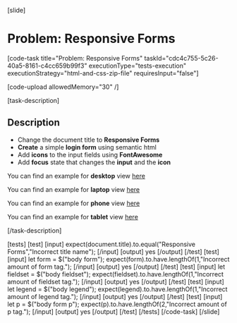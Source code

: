 [slide]

# Problem: Responsive Forms

[code-task title="Problem: Responsive Forms" taskId="cdc4c755-5c26-40a5-8161-c4cc659b99f3" executionType="tests-execution" executionStrategy="html-and-css-zip-file" requiresInput="false"]

[code-upload allowedMemory="30" /]

[task-description]

## Description

* Change the document title to **Responsive Forms**
* **Create** a simple **login form** using semantic html
* Add **icons** to the input fields using **FontAwesome**
* Add **focus** state that changes the **input** and the **icon**

You can find an example for **desktop** view [here](https://i.imgur.com/vSjYsLV.png)

You can find an example for **laptop** view [here](https://i.imgur.com/sECy1Re.png)

You can find an example for **phone** view [here](https://i.imgur.com/442PnP7.png)

You can find an example for **tablet** view [here](https://i.imgur.com/oobTYY9.png)

[/task-description]

[tests]
[test]
[input]
expect(document.title).to.equal("Responsive Forms","Incorrect title name");
[/input]
[output]
yes
[/output]
[/test]
[test]
[input]
let form = $("body form");
expect(form).to.have.lengthOf(1,"Incorrect amount of form tag.");
[/input]
[output]
yes
[/output]
[/test]
[test]
[input]
let fieldset = $("body fieldset");
expect(fieldset).to.have.lengthOf(1,"Incorrect amount of fieldset tag.");
[/input]
[output]
yes
[/output]
[/test]
[test]
[input]
let legend = $("body legend");
expect(legend).to.have.lengthOf(1,"Incorrect amount of legend tag.");
[/input]
[output]
yes
[/output]
[/test]
[test]
[input]
let p = $("body form p");
expect(p).to.have.lengthOf(2,"Incorrect amount of p tag.");
[/input]
[output]
yes
[/output]
[/test]
[/tests]
[/code-task]
[/slide]
